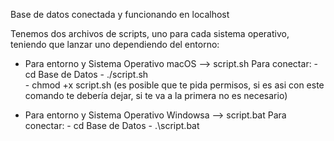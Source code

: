Base de datos conectada y funcionando en localhost

Tenemos dos archivos de scripts, uno para cada sistema operativo, teniendo que lanzar uno dependiendo del entorno:
- Para entorno y Sistema Operativo macOS --> script.sh
        Para conectar:
          - cd Base de Datos
          - ./script.sh           
          - chmod +x script.sh (es posible que te pida permisos, si es asi con este comando te debería dejar, si te va a la primera no es necesario)
  
- Para entorno y Sistema Operativo Windowsa --> script.bat
        Para conectar:
          - cd Base de Datos
          - .\script.bat